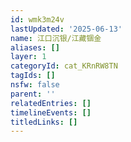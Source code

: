 ```yaml
---
id: wmk3m24v
lastUpdated: '2025-06-13'
name: 江口沉银/江藏锢金
aliases: []
layer: 1
categoryId: cat_KRnRW8TN
tagIds: []
nsfw: false
parent: ''
relatedEntries: []
timelineEvents: []
titledLinks: []
---
```


